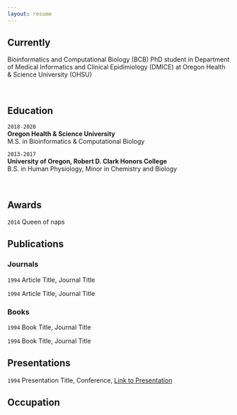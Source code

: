 ```yaml
---
layout: resume
---
```


## Currently

Bioinformatics and Computational Biology (BCB) PhD student in Department of Medical Informatics and Clinical Epidimiology (DMICE) at Oregon Health & Science University (OHSU) 

<br>

## Education

`2018-2020`  
__Oregon Health & Science University__   
M.S. in Bioinformatics & Computational Biology


`2013-2017`  
__University of Oregon, Robert D. Clark Honors College__   
B.S. in Human Physiology, Minor in Chemistry and Biology  

<br>

## Awards

`2014`
Queen of naps

## Publications

<!-- A list is also available [online](https://scholar.google.co.uk/citations?user=LTOTl0YAAAAJ) -->

### Journals

`1994`
Article Title, Journal Title

`1994`
Article Title, Journal Title

### Books

`1994`
Book Title, Journal Title

`1994`
Book Title, Journal Title


## Presentations

`1994`
Presentation Title, Conference, <a href="https://MyWebsite.tld/presentation1">Link to Presentation</a>


## Occupation





<!-- ### Footer

Last updated: May 2013 -->


